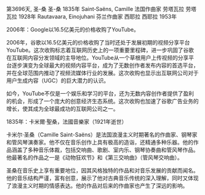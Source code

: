 第3696天, 圣-桑
圣-桑 1835年
Saint‐Saëns, Camille 法国作曲家
劳塔瓦拉
劳塔瓦拉 1928年
Rautavaara, Einojuhani 芬兰作曲家
西耶拉
西耶拉 1953年

2006年：Google以16.5亿美元的价格收购了YouTube。

2006年，谷歌以16.5亿美元的价格收购了当时还处于发展初期的视频分享平台YouTube。这次收购标志着互联网历史上的一项重要里程碑，进一步巩固了谷歌在互联网内容分发领域的主导地位。YouTube从一个草根用户上传视频的分享平台逐步演变为全球最大的视频内容平台，成为了无数创作者发布内容的首选平台，并在全球范围内推动了视频流媒体行业的发展。这次收购也显示出互联网公司对于用户生成内容（UGC）的巨大潜力的认识。

如今，YouTube不仅是一个娱乐和学习的平台，还为无数内容创作者提供了盈利的机会，形成了一个庞大的创意经济生态系统。这次收购也加速了谷歌广告业务的增长，使其成为全球最成功的互联网公司之一。

1835年：卡米爾·聖桑，法國音樂家（1921年逝世）

卡米尔·圣桑（Camille Saint-Saëns）是法国浪漫主义时期著名的作曲家、钢琴家和管风琴演奏家。他不仅在音乐创作上具有极高的造诣，还精通多种乐器。他的作品涵盖了多种音乐体裁，包括交响曲、歌剧、室内乐、钢琴协奏曲和管风琴作品。他最著名的作品之一是《动物狂欢节》和《第三交响曲》（管风琴交响曲）。

圣桑在音乐史上享有重要地位，因其风格独特的作品和对音乐发展的贡献而闻名。他的音乐结构严谨，富有创意，展示了他对古典音乐传统的深入理解，同时又体现了浪漫主义时期的情感表达。他的作品对后来的作曲家也产生了深远的影响。